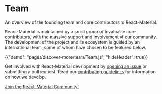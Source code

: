 # Team

An overview of the founding team and core contributors to React-Material.

React-Material is maintained by a small group of invaluable core contributors, with the massive support and involvement of our community.
The development of the project and its ecosystem is guided by an international team, some of whom have chosen to be featured below.

{{"demo": "pages/discover-more/team/Team.js", "hideHeader": true}}

Get involved with React-Material development by [opening an issue](http://git.dev.sh.ctripcorp.com/sixthquake/react-material/issues/new) or submitting a pull request.
Read our [contributing guidelines](http://git.dev.sh.ctripcorp.com/sixthquake/react-material/blob/master/CONTRIBUTING.md) for information on how we develop.

[Join the React-Material Community!](/discover-more/community)
